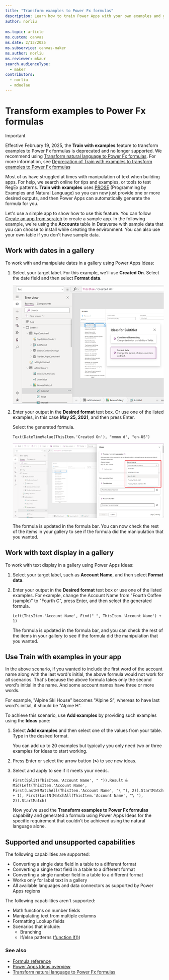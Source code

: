 ```yaml
---
title: "Transform examples to Power Fx formulas"
description: Learn how to train Power Apps with your own examples and generate formulas using Power Apps Ideas.
author: norliu

ms.topic: article
ms.custom: canvas
ms.date: 2/13/2025
ms.subservice: canvas-maker
ms.author: norliu
ms.reviewer: mkaur
search.audienceType: 
  - maker
contributors:
  - norliu
  - mduelae
---
```


# Transform examples to Power Fx formulas 

> [!IMPORTANT]
> Effective February 19, 2025, the **Train with examples** feature to transform examples to Power Fx formulas is deprecated and no longer supported. We recommend using [Transform natural language to Power Fx formulas](power-apps-ideas-transform.md). For more information, see [Deprecation of Train with examples to transform examples to Power Fx formulas](/power-platform/important-changes-coming#deprecation-of-train-with-examples-to-transform-examples-to-power-fx-formulas)

Most of us have struggled at times with manipulation of text when building apps. For help, we search online for tips and examples, or tools to test RegEx patterns. **Train with examples** uses [PROSE](https://www.microsoft.com/research/group/prose/) (Programming by Examples and Natural Language) so you can now just provide one or more desired outputs, and then Power Apps can automatically generate the formula for you.

Let's use a simple app to show how to use this feature. You can follow [Create an app from scratch](data-platform-create-app-scratch.md) to create a sample app. In the following example, we're using the **Accounts** table in Dataverse with sample data that you can choose to install while creating the environment. You can also use your own table if you don't have sample data.

## Work with dates in a gallery

To work with and manipulate dates in a gallery using Power Apps Ideas:

1. Select your target label. For this example, we'll use **Created On**. Select the date field and then select **Format data**.

    ![Power Apps Ideas demo.](media/power-apps-ideas/prose-entrypoint-c7.png "Power Apps Ideas demo.")

1. Enter your output in the **Desired format** text box. Or use one of the listed examples, in this case **May 25, 2021**, and then press Enter. 
 
   Select the generated formula.  

    ```power-fx
    Text(DateTimeValue(ThisItem.'Created On'), "mmmm d", "en-US")
    ```
    
    ![Select a desired format.](media/power-apps-ideas/prose-entrypoint-c7-1.png "Select a desired format.")
    
    The formula is updated in the formula bar. You can now check the rest of the items in your gallery to see if the formula did the manipulation that you wanted.

## Work with text display in a gallery

To work with text display in a gallery using Power Apps Ideas:

1. Select your target label, such as **Account Name**, and then select **Format data**.

1. Enter your output in the **Desired format** text box or use one of the listed examples. For example, change the Account Name from "Fourth Coffee (sample)" to "Fourth C", press Enter, and then select the generated formula.

    ```power-fx
    Left(ThisItem.'Account Name', Find(" ", ThisItem.'Account Name') + 1) 
    ```

    The formula is updated in the formula bar, and you can check the rest of the items in your gallery to see if the formula did the manipulation that you wanted.

## Use Train with examples in your app

In the above scenario, if you wanted to include the first word of the account name along with the last word's initial, the above formula would not work for all scenarios. That's because the above formula takes only the second word's initial in the name. And some account names have three or more words.

For example, "Alpine Ski House" becomes "Alpine S", whereas to have last word's initial, it should be "Alpine H".

To achieve this scenario, use **Add examples** by providing such examples using the **Ideas** pane:

1. Select **Add examples** and then select one of the values from your table. Type in the desired format. 
   
   You can add up to 20 examples but typically you only need two or three examples for Ideas to start working.

1. Press Enter or select the arrow button (**>**) to see new ideas.

1. Select and apply to see if it meets your needs.

    ```power-fx
    First(Split(ThisItem.'Account Name', " ")).Result & Mid(Left(ThisItem.'Account Name', First(LastN(MatchAll(ThisItem.'Account Name', "\ "), 2)).StartMatch + 1), First(LastN(MatchAll(ThisItem.'Account Name', "\ "), 2)).StartMatch) 
    ```

    Now you've used the **Transform examples to Power Fx formulas** capability and generated a formula using Power Apps Ideas for the specific requirement that couldn't be achieved using the natural language alone.

## Supported and unsupported capabilities

The following capabilities are supported:

- Converting a single date field in a table to a different format
- Converting a single text field in a table to a different format
- Converting a single number field in a table to a different format
- Works only for label text in a gallery
- All available languages and data connectors as supported by Power Apps regions

The following capabilities aren't supported:

- Math functions on number fields
- Manipulating text from multiple columns
- Formatting Lookup fields
- Scenarios that include:
    - Branching
    - If/else patterns ([function If()](functions/function-if.md))

### See also

- [Formula reference](formula-reference.md)
- [Power Apps Ideas overview](power-apps-ideas.md)
- [Transform natural language to Power Fx formulas](power-apps-ideas-transform.md)
